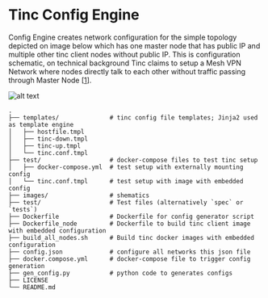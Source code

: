 # Tinc Config Engine
Config Engine creates network configuration for the simple topology depicted on image below which has one master node that has public IP and multiple other tinc client nodes without public IP. This is configuration schematic, on technical background Tinc claims to setup a Mesh VPN Network where nodes directly talk to each other without traffic passing through Master Node [[1](https://www.tinc-vpn.org/)].

![alt text](https://raw.githubusercontent.com/kerematam/tinc-config-engine/master/images/tinc-config-engine-topology.png)

```
.
├── templates/				# tinc config file templates; Jinja2 used as template engine
│   ├── hostfile.tmpl       
│   ├── tinc-down.tmpl
│   ├── tinc-up.tmpl
│   └── tinc.conf.tmpl
├── test/					# docker-compose files to test tinc setup
│   ├── docker-compose.yml	# test setup with externally mounting config
│   └── tinc.conf.tmpl		# test setup with image with embedded config
├── images/					# shematics
├── test/					# Test files (alternatively `spec` or `tests`)
├── Dockerfile				# Dockerfile for config generator script
├── Dockerfile_node			# Dockerfile to build tinc client image with embedded configuration
├── build_all_nodes.sh		# Build tinc docker images with embedded configuration
├── config.json				# configure all networks this json file
├── docker.compose.yml		# docker-compose file to trigger config generation
├── gen_config.py			# python code to generates configs
├── LICENSE
└── README.md
```
